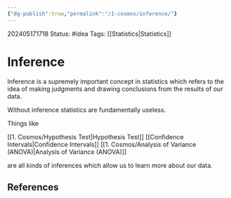 ```yaml
---
{"dg-publish":true,"permalink":"/1-cosmos/inference/"}
---
```


202405171718
Status: #idea
Tags: [[Statistics\|Statistics]]
# Inference
Inference is a supremely important concept in statistics which refers to the idea of making judgments and drawing conclusions from the results of our data.

Without inference statistics are fundamentally useless. 

Things like 

[[1. Cosmos/Hypothesis Test\|Hypothesis Test]]
[[Confidence Intervals\|Confidence Intervals]]
[[1. Cosmos/Analysis of Variance (ANOVA)\|Analysis of Variance (ANOVA)]]

are all kinds of inferences which allow us to learn more about our data.


## References
